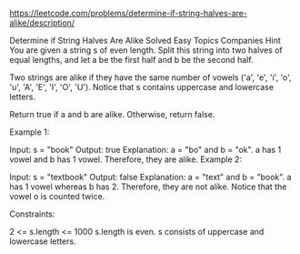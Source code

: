 https://leetcode.com/problems/determine-if-string-halves-are-alike/description/


Determine if String Halves Are Alike
      Solved
      Easy
      Topics
      Companies
      Hint
      You are given a string s of even length. Split this string into two halves of equal lengths, and let a be the first half and b be the second half.

Two strings are alike if they have the same number of vowels ('a', 'e', 'i', 'o', 'u', 'A', 'E', 'I', 'O', 'U'). Notice that s contains uppercase and lowercase letters.

Return true if a and b are alike. Otherwise, return false.



Example 1:

Input: s = "book"
Output: true
Explanation: a = "bo" and b = "ok". a has 1 vowel and b has 1 vowel. Therefore, they are alike.
Example 2:

Input: s = "textbook"
Output: false
Explanation: a = "text" and b = "book". a has 1 vowel whereas b has 2. Therefore, they are not alike.
Notice that the vowel o is counted twice.


Constraints:

2 <= s.length <= 1000
s.length is even.
s consists of uppercase and lowercase letters.